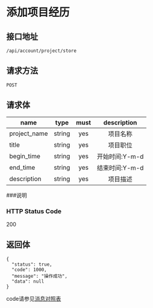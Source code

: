 # 添加项目经历

## 接口地址

`/api/account/project/store`

## 请求方法

`POST`

## 请求体

| name     | type     | must     | description |
|----------|:--------:|:--------:|:--------:|
| project_name   | string   | yes      | 项目名称 |
| title    | string   | yes       | 项目职位 |
| begin_time  | string   | yes      | 开始时间:Y-m-d |
| end_time    | string   | yes      | 结束时间:Y-m-d |
| description | string   | yes      | 项目描述 |


###说明


### HTTP Status Code

200

## 返回体
```json5
{
  "status": true,
  "code": 1000,
  "message": "操作成功",
  "data": null
}
```

code请参见[消息对照表](消息对照表.md)
